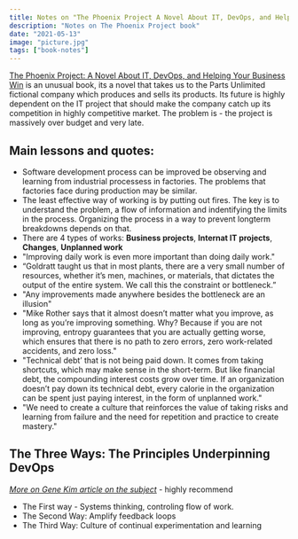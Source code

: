 ```yaml
---
title: Notes on "The Phoenix Project A Novel About IT, DevOps, and Helping Your Business Win"
description: "Notes on The Phoenix Project book"
date: "2021-05-13"
image: "picture.jpg"
tags: ["book-notes"]
---
```


[The Phoenix Project: A Novel About IT, DevOps, and Helping Your Business Win](https://www.goodreads.com/book/show/17255186-the-phoenix-project) is an unusual book, its a novel that takes us to the Parts Unlimited fictional company which produces and sells its products. Its future is highly dependent on the IT project that should make the company catch up its competition in highly competitive market. The problem is - the project is massively over budget and very late.

## Main lessons and quotes:

- Software development process can be improved be observing and learning from industrial processess in factories. The problems that factories face during production may be similar.
- The least effective way of working is by putting out fires. The key is to understand the problem, a flow of information and indentifying the limits in the process. Organizing the process in a way to prevent longterm breakdowns depends on that.
- There are 4 types of works: **Business projects**, **Internat IT projects**, **Changes**, **Unplanned work**
- "Improving daily work is even more important than doing daily work."
- “Goldratt taught us that in most plants, there are a very small number of resources, whether it’s men, machines, or materials, that dictates the output of the entire system. We call this the constraint or bottleneck.”
- "Any improvements made anywhere besides the bottleneck are an illusion"
- "Mike Rother says that it almost doesn’t matter what you improve, as long as you’re improving something. Why? Because if you are not improving, entropy guarantees that you are actually getting worse, which ensures that there is no path to zero errors, zero work-related accidents, and zero loss."
- "Technical debt’ that is not being paid down. It comes from taking shortcuts, which may make sense in the short-term. But like financial debt, the compounding interest costs grow over time. If an organization doesn’t pay down its technical debt, every calorie in the organization can be spent just paying interest, in the form of unplanned work."
- "We need to create a culture that reinforces the value of taking risks and learning from failure and the need for repetition and practice to create mastery."

## The Three Ways: The Principles Underpinning DevOps

_[More on Gene Kim article on the subject](https://itrevolution.com/the-three-ways-principles-underpinning-devops/)_ - highly recommend

- The First way - Systems thinking, controling flow of work.
- The Second Way: Amplify feedback loops
- The Third Way: Culture of continual experimentation and learning
